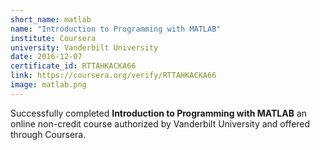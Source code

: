 ```yaml
---
short_name: matlab
name: "Introduction to Programming with MATLAB"
institute: Coursera
university: Vanderbilt University
date: 2016-12-07
certificate_id: RTTAHKACKA66
link: https://coursera.org/verify/RTTAHKACKA66
image: matlab.png
---
```


Successfully completed
**Introduction to Programming with MATLAB**
an online non-credit course authorized by Vanderbilt University and offered through Coursera.
